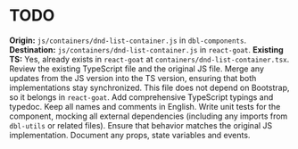 # TODO

**Origin:** `js/containers/dnd-list-container.js` in `dbl-components`.
**Destination:** `js/containers/dnd-list-container.js` in `react-goat`.
**Existing TS:** Yes, already exists in `react-goat` at `containers/dnd-list-container.tsx`.
Review the existing TypeScript file and the original JS file. Merge any updates from the JS version into the TS version, ensuring that both implementations stay synchronized.
This file does not depend on Bootstrap, so it belongs in `react-goat`.
Add comprehensive TypeScript typings and typedoc. Keep all names and comments in English.
Write unit tests for the component, mocking all external dependencies (including any imports from `dbl-utils` or related files). Ensure that behavior matches the original JS implementation.
Document any props, state variables and events.